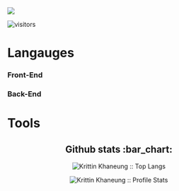 
<img src="https://github.com/Krittin-Khanueng/Krittin-Khanueng/blob/main/github-header-image.png">


![visitors](https://visitor-badge.laobi.icu/badge?page_id=Krittin-Khaneung)


# Langauges

### Front-End

### Back-End



# Tools
## 

<h2 align="center">Github stats :bar_chart:</h2>

<p align="center"><img src="https://github-readme-stats.vercel.app/api/top-langs/?username=Krittin-Khanueng&langs_count=10&theme=tokyonight&layout=compact" alt="Krittin Khaneung :: Top Langs" /></p>

<p align="center"><img src="https://github-readme-stats.vercel.app/api?username=Krittin-Khanueng&show_icons=true&theme=synthwave" alt="Krittin Khaneung
  :: Profile Stats" /></p>





